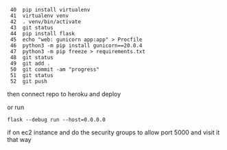   ```
   40  pip install virtualenv
   41  virtualenv venv
   42  . venv/bin/activate
   43  git status
   44  pip install flask
   45  echo "web: gunicorn app:app" > Procfile
   46  python3 -m pip install gunicorn==20.0.4
   47  python3 -m pip freeze > requirements.txt
   48  git status
   49  git add . 
   50  git commit -am "progress"
   51  git status
   52  git push
 ```
 
 then connect repo to heroku and deploy
 
 or run
 
 ```
 flask --debug run --host=0.0.0.0 
 ```
 
 if on ec2 instance and do the security groups to allow port 5000 and visit it that way
 
 
 
 